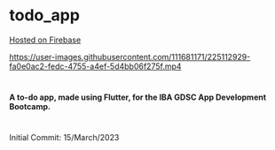 # todo_app
<a href="https://todo-app-ad580.web.app">Hosted on Firebase</a>

https://user-images.githubusercontent.com/111681171/225112929-fa0e0ac2-fedc-4755-a4ef-5d4bb06f275f.mp4
#
#### A to-do app, made using Flutter, for the IBA GDSC App Development Bootcamp.
#
Initial Commit: 15/March/2023
